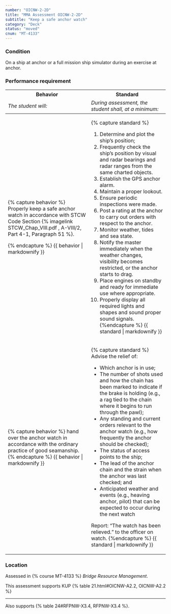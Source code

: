 ```yaml
---
number: "OICNW-2-2D"
title: "MMA Assessment OICNW-2-2D"
subtitle: "Keep a safe anchor watch"
category: "Deck"
status: "moved"
cnum: "MT-4133"
---
```

### Condition

On a ship at anchor or a full mission ship simulator during an exercise at anchor.

### Performance requirement 

<table width='100%' class='Guidelines'>
 <thead>
 <tr>
     <th class='thirty'>Behavior</th>
     <th class='seventy'>Standard</th>
 </tr>
 <tr>
     <td><em>The student will:</em></td>
     <td><em>During assessment, the student shall, at a minimum:</em></td>
 </tr>
 </thead>
 <tbody>
 

<tr><td>

{% capture behavior %}
Properly keep a safe anchor watch in accordance with STCW Code Section {% imagelink STCW_Chap_VIII.pdf , A-VIII/2, Part 4-1, Paragraph 51 %}.


{% endcapture %}
{{ behavior | markdownify }}

</td><td>

{% capture standard %}
1. Determine and plot the ship’s position;
2. Frequently check the ship’s position by visual and radar bearings and radar ranges from the same charted objects.
3. Establish the GPS anchor alarm.
4. Maintain a proper lookout.
5. Ensure periodic inspections were made.
6. Post a rating at the anchor to carry out orders with respect to the anchor.
7. Monitor weather, tides and sea state.
8. Notify the master immediately when the weather changes, visibility becomes restricted, or the anchor starts to drag.
9. Place engines on standby and ready for immediate use where appropriate.
10. Properly display all required lights and shapes and sound proper sound signals.
{%endcapture %}
{{ standard | markdownify }}

</td></tr>



<tr><td>

{% capture behavior %}
hand over the  anchor watch in accordance with the ordinary practice of good seamanship.
{% endcapture %}
{{ behavior | markdownify }}

</td><td>

{% capture standard %}
Advise the relief of:

* Which anchor is in use; 
* The number of shots used and how the chain has been marked to indicate if the brake is holding (e.g., a rag tied to the chain where it begins to run through the pawl);  
* Any standing and current orders relevant to the anchor watch (e.g., how frequently the anchor should be checked);  
* The status of access points to the ship;  
* The lead of the anchor chain and the strain when the anchor was last checked; and   
* Anticipated weather and events (e.g., heaving anchor, pilot) that can be expected to occur during the next watch

Report: “The watch has been relieved.” to the officer on watch.
{%endcapture %}
{{ standard | markdownify }}

</td></tr>



 </tbody>
 </table>

### Location

Assessed in  {% course  MT-4133 %}  *Bridge Resource Management*.

This assessment supports KUP {% table 21.html#OICNW-A2.2, OICNW-A2.2 %}

***

Also supports {% table 24#RFPNW-X3.4,  RFPNW-X3.4 %}.